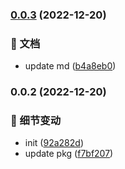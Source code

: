 ### [0.0.3](https://github.com/BosenY/diff-image/compare/v0.0.2...v0.0.3) (2022-12-20)

### 📃 文档

- update md ([b4a8eb0](https://github.com/BosenY/diff-image/commit/b4a8eb07de4ec9729eaee5d4a25f1e930c5cea20))

### 0.0.2 (2022-12-20)

### 🧹 细节变动

- init ([92a282d](https://github.com/BosenY/diff-image/commit/92a282d953e2087c6e8b73ae1a391ed6ff95de1c))
- update pkg ([f7bf207](https://github.com/BosenY/diff-image/commit/f7bf207480da2b8f46002d359566350e54f11dec))
